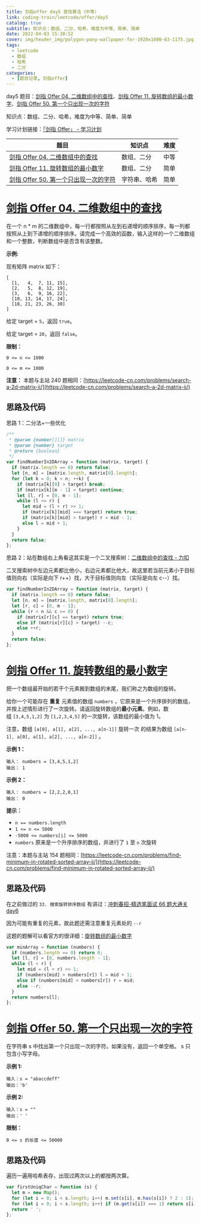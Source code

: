 ```yaml
---
title: 剑指offer day5 查找算法（中等）
link: coding-train/leetcode/offer/day5
catalog: true
subtitle: 知识点：数组、二分、哈希，难度为中等、简单、简单
date: 2022-04-03 15:30:52
cover: img/header_img/polygon-pony-wallpaper-for-1920x1080-63-1175.jpg
tags:
  - leetcode
  - 数组
  - 哈希
  - 二分
categories:
  - [题目记录, 剑指offer]
---
```


day5 题目：[剑指 Offer 04. 二维数组中的查找](https://leetcode-cn.com/problems/er-wei-shu-zu-zhong-de-cha-zhao-lcof/)、[剑指 Offer 11. 旋转数组的最小数字](https://leetcode-cn.com/problems/xuan-zhuan-shu-zu-de-zui-xiao-shu-zi-lcof/)、[剑指 Offer 50. 第一个只出现一次的字符](https://leetcode-cn.com/problems/di-yi-ge-zhi-chu-xian-yi-ci-de-zi-fu-lcof/)

知识点：数组、二分、哈希，难度为中等、简单、简单

学习计划链接：[「剑指 Offer」 - 学习计划](https://leetcode-cn.com/study-plan/lcof/?progress=7jn70jr)

| 题目                                                                                                                 | 知识点       | 难度 |
| -------------------------------------------------------------------------------------------------------------------- | ------------ | ---- |
| [剑指 Offer 04. 二维数组中的查找](https://leetcode-cn.com/problems/er-wei-shu-zu-zhong-de-cha-zhao-lcof/)            | 数组、二分   | 中等 |
| [剑指 Offer 11. 旋转数组的最小数字](https://leetcode-cn.com/problems/xuan-zhuan-shu-zu-de-zui-xiao-shu-zi-lcof/)     | 数组、二分   | 简单 |
| [剑指 Offer 50. 第一个只出现一次的字符](https://leetcode-cn.com/problems/di-yi-ge-zhi-chu-xian-yi-ci-de-zi-fu-lcof/) | 字符串、哈希 | 简单 |

# [剑指 Offer 04. 二维数组中的查找](https://leetcode-cn.com/problems/er-wei-shu-zu-zhong-de-cha-zhao-lcof/)

在一个 n \* m 的二维数组中，每一行都按照从左到右递增的顺序排序，每一列都按照从上到下递增的顺序排序。请完成一个高效的函数，输入这样的一个二维数组和一个整数，判断数组中是否含有该整数。

**示例:**

现有矩阵 matrix 如下：

```plain
[
  [1,   4,  7, 11, 15],
  [2,   5,  8, 12, 19],
  [3,   6,  9, 16, 22],
  [10, 13, 14, 17, 24],
  [18, 21, 23, 26, 30]
]
```

给定 target = `5`，返回 `true`。

给定 target = `20`，返回 `false`。

**限制：**

`0 <= n <= 1000`

`0 <= m <= 1000`

**注意：** 本题与主站 240 题相同：[https://leetcode-cn.com/problems/search-a-2d-matrix-ii/](https://leetcode-cn.com/problems/search-a-2d-matrix-ii/)

## 思路及代码

思路 1：二分法+一些优化

```javascript
/**
 * @param {number[][]} matrix
 * @param {number} target
 * @return {boolean}
 */
var findNumberIn2DArray = function (matrix, target) {
  if (matrix.length == 0) return false;
  let [n, m] = [matrix.length, matrix[0].length];
  for (let k = 0; k < n; ++k) {
    if (matrix[k][0] > target) break;
    if (matrix[k][m - 1] < target) continue;
    let [l, r] = [0, m - 1];
    while (l <= r) {
      let mid = (l + r) >> 1;
      if (matrix[k][mid] === target) return true;
      if (matrix[k][mid] > target) r = mid - 1;
      else l = mid + 1;
    }
  }
  return false;
};
```

思路 2：站在数组右上角看这其实是一个二叉搜索树：[二维数组中的查找 - 力扣](https://leetcode-cn.com/problems/er-wei-shu-zu-zhong-de-cha-zhao-lcof/solution/mian-shi-ti-04-er-wei-shu-zu-zhong-de-cha-zhao-zuo/)

二叉搜索树中左边元素都比他小，右边元素都比他大，故这里若当前元素小于目标值则向右（实际是向下 r++）找，大于目标值则向左（实际是向左 c--）找。

```javascript
var findNumberIn2DArray = function (matrix, target) {
  if (matrix.length == 0) return false;
  let [n, m] = [matrix.length, matrix[0].length];
  let [r, c] = [0, m - 1];
  while (r < n && c >= 0) {
    if (matrix[r][c] == target) return true;
    else if (matrix[r][c] > target) --c;
    else ++r;
  }
  return false;
};
```

# [剑指 Offer 11. 旋转数组的最小数字](https://leetcode-cn.com/problems/xuan-zhuan-shu-zu-de-zui-xiao-shu-zi-lcof/)

把一个数组最开始的若干个元素搬到数组的末尾，我们称之为数组的旋转。

给你一个可能存在 **重复** 元素值的数组 `numbers` ，它原来是一个升序排列的数组，并按上述情形进行了一次旋转。请返回旋转数组的**最小元素**。例如，数组 `[3,4,5,1,2]` 为 `[1,2,3,4,5]` 的一次旋转，该数组的最小值为 1。  

注意，数组 `[a[0], a[1], a[2], ..., a[n-1]]` 旋转一次 的结果为数组 `[a[n-1], a[0], a[1], a[2], ..., a[n-2]]` 。

**示例 1：**

```plain
输入： numbers = [3,4,5,1,2]
输出： 1
```

**示例 2：**

```plain
输入： numbers = [2,2,2,0,1]
输出： 0
```

**提示：**

- `n == numbers.length`
- `1 <= n <= 5000`
- `-5000 <= numbers[i] <= 5000`
- `numbers` 原来是一个升序排序的数组，并进行了 `1` 至 `n` 次旋转

注意：本题与主站 154 题相同：[https://leetcode-cn.com/problems/find-minimum-in-rotated-sorted-array-ii/](https://leetcode-cn.com/problems/find-minimum-in-rotated-sorted-array-ii/)

## 思路及代码

在之前做过的 `33. 搜索旋转排序数组` 有讲过：[冲刺春招-精选笔面试 66 题大通关 day6](https://juejin.cn/post/7077502432942489607#heading-0)

因为可能有重复的元素，故此题还需注意重复元素处的 `--r`

这题的题解可以看官方的很详细：[旋转数组的最小数字](https://leetcode-cn.com/problems/xuan-zhuan-shu-zu-de-zui-xiao-shu-zi-lcof/solution/xuan-zhuan-shu-zu-de-zui-xiao-shu-zi-by-leetcode-s/)

```javascript
var minArray = function (numbers) {
  if (numbers.length == 0) return 0;
  let [l, r] = [0, numbers.length - 1];
  while (l < r) {
    let mid = (l + r) >> 1;
    if (numbers[mid] > numbers[r]) l = mid + 1;
    else if (numbers[mid] < numbers[r]) r = mid;
    else --r;
  }
  return numbers[l];
};
```

# [剑指 Offer 50. 第一个只出现一次的字符](https://leetcode-cn.com/problems/di-yi-ge-zhi-chu-xian-yi-ci-de-zi-fu-lcof/)

在字符串 s 中找出第一个只出现一次的字符。如果没有，返回一个单空格。 s 只包含小写字母。

**示例 1:**

```plain
输入：s = "abaccdeff"
输出：'b'
```

**示例 2:**

```plain
输入：s = ""
输出：' '
```

**限制：**

`0 <= s 的长度 <= 50000`

## 思路及代码

遍历一遍用哈希表存，出现过两次以上的都按两次算。

```javascript
var firstUniqChar = function (s) {
  let m = new Map();
  for (let i = 0; i < s.length; i++) m.set(s[i], m.has(s[i]) ? 2 : 1);
  for (let i = 0; i < s.length; i++) if (m.get(s[i]) === 1) return s[i];
  return ' ';
};
```
